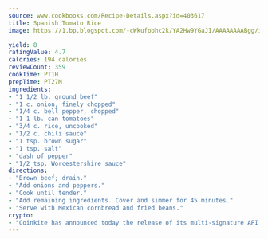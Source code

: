 ```yaml
---
source: www.cookbooks.com/Recipe-Details.aspx?id=403617
title: Spanish Tomato Rice
image: https://1.bp.blogspot.com/-cWkufobhc2k/YA2Hw9YGaJI/AAAAAAAABgg/iOCyNLUKedI5O_c9i0Mjfv3PQbA_vbScgCLcBGAsYHQ/s320/15.png

yield: 8
ratingValue: 4.7
calories: 194 calories
reviewCount: 359
cookTime: PT1H
prepTime: PT27M
ingredients:
- "1 1/2 lb. ground beef"
- "1 c. onion, finely chopped"
- "1/4 c. bell pepper, chopped"
- "1 1 lb. can tomatoes"
- "3/4 c. rice, uncooked"
- "1/2 c. chili sauce"
- "1 tsp. brown sugar"
- "1 tsp. salt"
- "dash of pepper"
- "1/2 tsp. Worcestershire sauce"
directions:
- "Brown beef; drain."
- "Add onions and peppers."
- "Cook until tender."
- "Add remaining ingredients. Cover and simmer for 45 minutes."
- "Serve with Mexican cornbread and fried beans."
crypto:
- "Coinkite has announced today the release of its multi-signature API and Co-sign Pages, giving users the first Bitcoin platform of its kind to support M-of-15 signatures."
---
```

